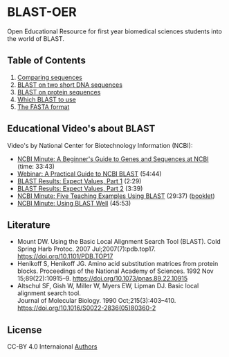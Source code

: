 # BLAST-OER

Open Educational Resource for first year biomedical sciences students into the world of BLAST.

## Table of Contents

1. [Comparing sequences](comparing.md)
2. [BLAST on two short DNA sequences](example.md)
3. [BLAST on protein sequences](protein.md)
4. [Which BLAST to use](which.md)
5. [The FASTA format](fasta.md)

## Educational Video's about BLAST

Video's by National Center for Biotechnology Information (NCBI):

* [NCBI Minute: A Beginner's Guide to Genes and Sequences at NCBI](https://www.youtube.com/watch?v=QIZ8QH6JcC8) (time: 33:43)
* [Webinar: A Practical Guide to NCBI BLAST](https://www.youtube.com/watch?v=KLBE0AuH-Sk) (54:44)
* [BLAST Results: Expect Values, Part 1](https://www.youtube.com/watch?v=ZN3RrXAe0uM) (2:29)
* [BLAST Results: Expect Values, Part 2](https://www.youtube.com/watch?v=dzRq-5BrGD4) (3:39)
* [NCBI Minute: Five Teaching Examples Using BLAST](https://www.youtube.com/watch?v=JKD5laNtwSc) (29:37) ([booklet](http://ftp.ncbi.nlm.nih.gov/pub/factsheets/Booklet_Teaching_BLAST.pdf)) 
* [NCBI Minute: Using BLAST Well](https://www.youtube.com/watch?v=2FW1dk5YQ3I) (45:53)

## Literature

* Mount DW. Using the Basic Local Alignment Search Tool (BLAST). Cold Spring Harb Protoc. 2007
  Jul;2007(7):pdb.top17. https://doi.org/10.1101/PDB.TOP17 
* Henikoff S, Henikoff JG. Amino acid substitution matrices from protein blocks. Proceedings of
  the National Academy of Sciences. 1992 Nov 15;89(22):10915–9.  https://doi.org/10.1073/pnas.89.22.10915 
* Altschul SF, Gish W, Miller W, Myers EW, Lipman DJ. Basic local alignment search tool.\
  Journal of Molecular Biology. 1990 Oct;215(3):403–410. https://doi.org/10.1016/S0022-2836(05)80360-2 

## License

CC-BY 4.0 Internaional [Authors](AUTHORS.txt)
